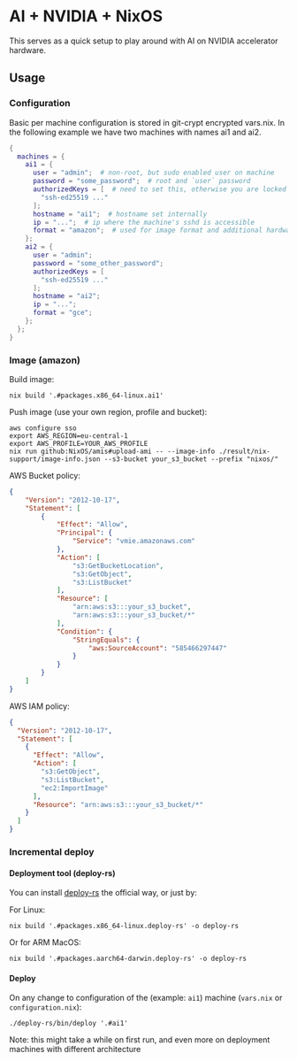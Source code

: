 # AI + NVIDIA + NixOS

This serves as a quick setup to play around with AI on NVIDIA accelerator hardware.


## Usage

### Configuration

Basic per machine configuration is stored in git-crypt encrypted vars.nix.
In the following example we have two machines with names ai1 and ai2.

```nix
{
  machines = {
    ai1 = {
      user = "admin";  # non-root, but sudo enabled user on machine
      password = "some_password";  # root and `user` password
      authorizedKeys = [  # need to set this, otherwise you are locked out!
        "ssh-ed25519 ..."
      ];
      hostname = "ai1";  # hostname set internally
      ip = "...";  # ip where the machine's sshd is accessible
      format = "amazon";  # used for image format and additional hardware configuration
    };
    ai2 = {
      user = "admin";
      password = "some_other_password";
      authorizedKeys = [
        "ssh-ed25519 ..."
      ];
      hostname = "ai2";
      ip = "...";
      format = "gce";
    };
  };
}
```

### Image (amazon)

Build image:

```shell
nix build '.#packages.x86_64-linux.ai1'
```

Push image (use your own region, profile and bucket):

```shell
aws configure sso
export AWS_REGION=eu-central-1
export AWS_PROFILE=YOUR_AWS_PROFILE
nix run github:NixOS/amis#upload-ami -- --image-info ./result/nix-support/image-info.json --s3-bucket your_s3_bucket --prefix "nixos/"
```

AWS Bucket policy:

```json
{
    "Version": "2012-10-17",
    "Statement": [
        {
            "Effect": "Allow",
            "Principal": {
                "Service": "vmie.amazonaws.com"
            },
            "Action": [
                "s3:GetBucketLocation",
                "s3:GetObject",
                "s3:ListBucket"
            ],
            "Resource": [
                "arn:aws:s3:::your_s3_bucket",
                "arn:aws:s3:::your_s3_bucket/*"
            ],
            "Condition": {
                "StringEquals": {
                    "aws:SourceAccount": "585466297447"
                }
            }
        }
    ]
}
```

AWS IAM policy:

```json
{
  "Version": "2012-10-17",
  "Statement": [
    {
      "Effect": "Allow",
      "Action": [
        "s3:GetObject",
        "s3:ListBucket",
        "ec2:ImportImage"
      ],
      "Resource": "arn:aws:s3:::your_s3_bucket/*"
    }
  ]
}
```

### Incremental deploy

#### Deployment tool (deploy-rs)


You can install [deploy-rs](https://github.com/serokell/deploy-rs) the official way, or just by:

For Linux:

```shell
nix build '.#packages.x86_64-linux.deploy-rs' -o deploy-rs
```

Or for ARM MacOS:

```shell
nix build '.#packages.aarch64-darwin.deploy-rs' -o deploy-rs
```


#### Deploy

On any change to configuration of the (example: `ai1`) machine (`vars.nix` or `configuration.nix`):

```shell
./deploy-rs/bin/deploy '.#ai1'
```

Note: this might take a while on first run, and even more on deployment machines with different architecture
